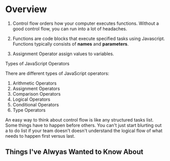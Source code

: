 # Overview

1. Control flow orders how your computer executes functions.  Without a good control flow,  you can run into a lot of headaches.

2. Functions are code blocks that execute specified tasks using Javascript.  Functions typically consists of **names** and **parameters**.

3. Assignment Operator assign values to variables.

Types of JavaScript Operators

There are different types of JavaScript operators:

1. Arithmetic Operators
2. Assignment Operators
3. Comparison Operators
4. Logical Operators
5. Conditional Operators
6. Type Operators

An easy way to think about control flow is like any structured tasks list.  Some things have to happen before others.  You can't just start blurting out a to do list if your team doesn't doesn't understand the logical flow of what needs to happen first versus last.

## Things I've Alwyas Wanted to Know About
